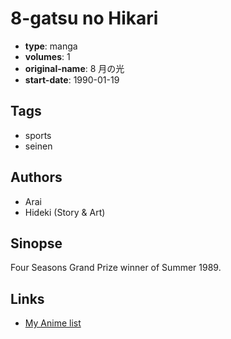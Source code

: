 # 8-gatsu no Hikari

-   **type**: manga
-   **volumes**: 1
-   **original-name**: 8 月の光
-   **start-date**: 1990-01-19

## Tags

-   sports
-   seinen

## Authors

-   Arai
-   Hideki (Story & Art)

## Sinopse

Four Seasons Grand Prize winner of Summer 1989.

## Links

-   [My Anime list](https://myanimelist.net/manga/36919/8-gatsu_no_Hikari)
